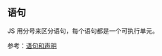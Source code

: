 ## 语句

JS 用分号来区分语句，每个语句都是一个可执行单元。

参考：[语句和声明](https://developer.mozilla.org/en-US/docs/Web/JavaScript/Reference/Statements)
